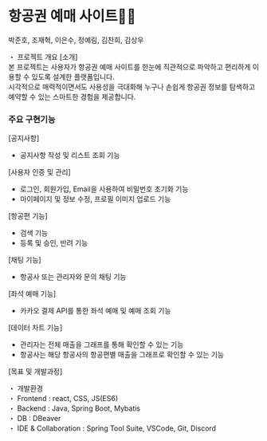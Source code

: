 # 항공권 예매 사이트🐱‍🏍
박준호, 조재혁, 이은수, 정예림, 김찬희, 김상우
  
  
・ 프로젝트 개요
[소개]  
본 프로젝트는 사용자가 항공권 예매 사이트를 한눈에 직관적으로 파악하고 편리하게 이용할 수 있도록 설계한 플랫폼입니다.   
시각적으로 매력적이면서도 사용성을 극대화해 누구나 손쉽게 항공권 정보를 탐색하고 예약할 수 있는 스마트한 경험을 제공합니다.  
  
### 주요 구현기능
[공지사항]  
- 공지사항 작성 및 리스트 조회 기능  
  
[사용자 인증 및 관리]   
- 로그인, 회원가입, Email을 사용하여 비밀번호 초기화 기능  
- 마이페이지 및 정보 수정, 프로필 이미지 업로드 기능  
  
[항공편 기능]  
- 검색 기능
- 등록 및 승인, 반려 기능  
  
[채팅 기능]    
- 항공사 또는 관리자와 문의 채팅 기능  
  
[좌석 예매 기능]   
- 카카오 결제 API를 통한 좌석 예매 및 예매 조회 기능  
  
[데이터 차트 기능]  
- 관리자는 전체 매출을 그래프를 통해 확인할 수 있는 기능
- 항공사는 해당 항공사의 항공편별 매출을 그래프로 확인할 수 있는 기능
      

  
  
[목표 및 개발과정]  
  
・ 개발환경  
・ Frontend : react, CSS, JS(ES6)  
・ Backend : Java, Spring Boot, Mybatis  
・ DB : DBeaver  
・ IDE & Collaboration : Spring Tool Suite, VSCode, Git, Discord
